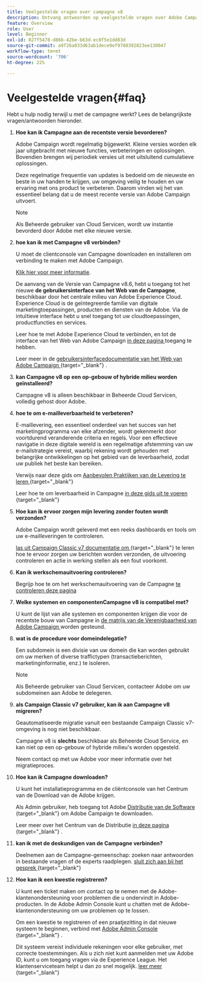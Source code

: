 ```yaml
---
title: Veelgestelde vragen over campagne v8
description: Ontvang antwoorden op veelgestelde vragen over Adobe Campaign.
feature: Overview
role: User
level: Beginner
exl-id: 027f5478-d86b-42be-b63d-ec8f5e1dd83d
source-git-commit: a9f26a033d63ab1dece9ef9780392823ee130047
workflow-type: tm+mt
source-wordcount: '706'
ht-degree: 22%

---
```


# Veelgestelde vragen{#faq}

Hebt u hulp nodig terwijl u met de campagne werkt? Lees de belangrijkste vragen/antwoorden hieronder.

1. **Hoe kan ik Campagne aan de recentste versie bevorderen?**

   Adobe Campaign wordt regelmatig bijgewerkt. Kleine versies worden elk jaar uitgebracht met nieuwe functies, verbeteringen en oplossingen. Bovendien brengen wij periodiek versies uit met uitsluitend cumulatieve oplossingen.

   Deze regelmatige frequentie van updates is bedoeld om de nieuwste en beste in uw handen te krijgen, uw omgeving veilig te houden en uw ervaring met ons product te verbeteren. Daarom vinden wij het van essentieel belang dat u de meest recente versie van Adobe Campaign uitvoert.

   >[!NOTE]
   >
   >Als Beheerde gebruiker van Cloud Servicen, wordt uw instantie bevorderd door Adobe met elke nieuwe versie.

1. **hoe kan ik met Campagne v8 verbinden?**

   U moet de clientconsole van Campagne downloaden en installeren om verbinding te maken met Adobe Campaign.

   [Klik hier voor meer informatie](connect.md).

   De aanvang van de Versie van Campagne v8.6, hebt u toegang tot het nieuwe **de gebruikersinterface van het Web van de Campagne**, beschikbaar door het centrale milieu van Adobe Experience Cloud. Experience Cloud is de geïntegreerde familie van digitale marketingtoepassingen, producten en diensten van de Adobe. Via de intuïtieve interface hebt u snel toegang tot uw cloudtoepassingen, productfuncties en services.

   Leer hoe te met Adobe Experience Cloud te verbinden, en tot de interface van het Web van Adobe Campaign [ in deze pagina ](campaign-ui.md#ac-web-ui) toegang te hebben.

   Leer meer in de [ gebruikersinterfacedocumentatie van het Web van Adobe Campaign ](https://experienceleague.adobe.com/nl/docs/campaign-web/v8/campaign-web-home){target="_blank"} .

1. **kan Campagne v8 op een op-gebouw of hybride milieu worden geïnstalleerd?**

   Campagne v8 is alleen beschikbaar in Beheerde Cloud Servicen, volledig gehost door Adobe.

1. **hoe te om e-mailleverbaarheid te verbeteren?**

   E-maillevering, een essentieel onderdeel van het succes van het marketingprogramma van elke afzender, wordt gekenmerkt door voortdurend veranderende criteria en regels. Voor een effectieve navigatie in deze digitale wereld is een regelmatige afstemming van uw e-mailstrategie vereist, waarbij rekening wordt gehouden met belangrijke ontwikkelingen op het gebied van de leverbaarheid, zodat uw publiek het beste kan bereiken.

   Verwijs naar deze gids om [ Aanbevolen Praktijken van de Levering te leren ](https://experienceleague.adobe.com/docs/deliverability-learn/deliverability-best-practice-guide/introduction.html?lang=nl){target="_blank"} 

   Leer hoe te om leverbaarheid in Campagne [ in deze gids uit te voeren ](https://experienceleague.adobe.com/docs/deliverability-learn/deliverability-best-practice-guide/additional-resources/general-resources.html?lang=nl-NL){target="_blank"} 

1. **Hoe kan ik ervoor zorgen mijn levering zonder fouten wordt verzonden?**

   Adobe Campaign wordt geleverd met een reeks dashboards en tools om uw e-mailleveringen te controleren.

   [ las uit Campaign Classic v7 documentatie om ](https://experienceleague.adobe.com/docs/campaign-classic/using/sending-messages/monitoring-deliveries/about-delivery-monitoring.html?lang=nl-NL){target="_blank"}  te leren hoe te ervoor zorgen uw berichten worden verzonden, de uitvoering controleren en actie in werking stellen als een fout voorkomt.

1. **Kan ik werkschemauitvoering controleren?**

   Begrijp hoe te om het werkschemauitvoering van de Campagne [ te controleren deze pagina ](https://experienceleague.adobe.com/docs/campaign/automation/workflows/executing-a-workflow/start-a-workflow.html?lang=nl-NL)

1. **Welke systemen en componentenCampagne v8 is compatibel met?**

   U kunt de lijst van alle systemen en componenten krijgen die voor de recentste bouw van Campagne in [ de matrijs van de Verenigbaarheid van Adobe Campaign ](compatibility-matrix.md) worden gesteund.

1. **wat is de procedure voor domeindelegatie?**

   Een subdomein is een divisie van uw domein die kan worden gebruikt om uw merken of diverse traffictypen (transactieberichten, marketinginformatie, enz.) te isoleren.

   >[!NOTE]
   >
   >Als Beheerde gebruiker van Cloud Servicen, contacteer Adobe om uw subdomeinen aan Adobe te delegeren.

1. **als Campaign Classic v7 gebruiker, kan ik aan Campagne v8 migreren?**

   Geautomatiseerde migratie vanuit een bestaande Campaign Classic v7-omgeving is nog niet beschikbaar.

   Campagne v8 is **slechts** beschikbaar als Beheerde Cloud Service, en kan niet op een op-gebouw of hybride milieu&#39;s worden opgesteld.

   Neem contact op met uw Adobe voor meer informatie over het migratieproces.

1. **Hoe kan ik Campagne downloaden?**

   U kunt het installatieprogramma en de cliëntconsole van het Centrum van de Download van de Adobe krijgen.

   Als Admin gebruiker, heb toegang tot Adobe [ Distributie van de Software ](https://experience.adobe.com/#/downloads/content/software-distribution/en/campaign.html){target="_blank"}  om Adobe Campaign te downloaden.

   Leer meer over het Centrum van de Distributie [ in deze pagina ](https://experienceleague.adobe.com/docs/experience-cloud/software-distribution/home.html?lang=nl-NL){target="_blank"} .

1. **kan ik met de deskundigen van de Campagne verbinden?**

   Deelnemen aan de Campagne-gemeenschap: zoeken naar antwoorden in bestaande vragen of de experts raadplegen. [ sluit zich aan bij het gesprek ](https://experienceleaguecommunities.adobe.com/t5/adobe-campaign-classic/ct-p/adobe-campaign-classic-community){target="_blank"} 


1. **Hoe kan ik een kwestie registreren?**

   U kunt een ticket maken om contact op te nemen met de Adobe-klantenondersteuning voor problemen die u ondervindt in Adobe-producten. In de Adobe Admin Console kunt u chatten met de Adobe-klantenondersteuning om uw problemen op te lossen.

   Om een kwestie te registreren of een praatjezitting in dat nieuwe systeem te beginnen, verbind met [ Adobe Admin Console ](https://adminConsole.adobe.com/overview){target="_blank"} .

   Dit systeem vereist individuele rekeningen voor elke gebruiker, met correcte toestemmingen. Als u zich niet kunt aanmelden met uw Adobe ID, kunt u om toegang vragen via de Experience League. Het klantenserviceteam helpt u dan zo snel mogelijk. [ leer meer ](https://helpx.adobe.com/nl/enterprise/admin-guide.html/enterprise/using/support-for-experience-cloud.ug.html){target="_blank"} 
